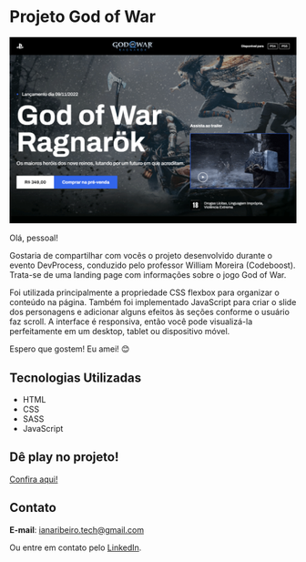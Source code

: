 # Projeto God of War

<img src="./img/projeto-godofwar.png">

Olá, pessoal!

Gostaria de compartilhar com vocês o projeto desenvolvido durante o evento DevProcess, conduzido pelo professor William Moreira (Codeboost). Trata-se de uma landing page com informações sobre o jogo God of War.

Foi utilizada principalmente a propriedade CSS flexbox para organizar o conteúdo na página. Também foi implementado JavaScript para criar o slide dos personagens e adicionar alguns efeitos às seções conforme o usuário faz scroll. A interface é responsiva, então você pode visualizá-la perfeitamente em um desktop, tablet ou dispositivo móvel.

Espero que gostem! Eu amei! 😊

## Tecnologias Utilizadas
- HTML
- CSS
- SASS
- JavaScript

## Dê play no projeto!

[Confira aqui!](https://iana-ribeiro.github.io/godofwar/)

## Contato

**E-mail**: ianaribeiro.tech@gmail.com

Ou entre em contato pelo [LinkedIn](https://www.linkedin.com/in/iana-ribeiro/).
